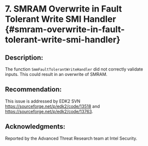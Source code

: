 # 7. SMRAM Overwrite in Fault Tolerant Write SMI Handler {#smram-overwrite-in-fault-tolerant-write-smi-handler}


## Description:


The function ```SmmFaultTolerantWriteHandler``` did not correctly validate inputs. This could result in an overwrite of SMRAM.

## Recommendation:


This issue is addressed by EDK2 SVN https://sourceforge.net/p/edk2/code/13518 and https://sourceforge.net/p/edk2/code/13763.


## Acknowledgments:


Reported by the Advanced Threat Research team at Intel Security.

